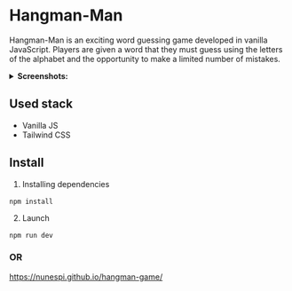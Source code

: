# Hangman-Man
Hangman-Man is an exciting word guessing game developed in vanilla JavaScript. Players are given a word that they must guess using the letters of the alphabet and the opportunity to make a limited number of mistakes.

<details><summary><b>Screenshots:</b></summary>
<img src="public/screenshots/1.png" />
<img src="public/screenshots/2.png" />
<img src="public/screenshots/3.png" />
<img src="public/screenshots/4.png" />
<img src="public/screenshots/5.png" />
</details>

## Used stack
- Vanilla JS
- Tailwind CSS

## Install

1. Installing dependencies
```
npm install
```
2. Launch
```
npm run dev
```
### OR

https://nunespi.github.io/hangman-game/
